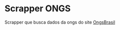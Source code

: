 # Scrapper ONGS

Scrapper que busca dados da ongs do site [OngsBrasil](http://www.ongsbrasil.com.br/)